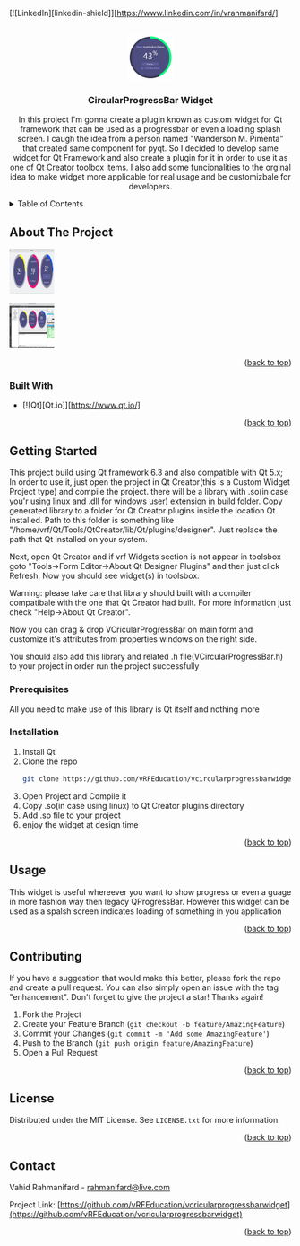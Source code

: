 <!-- Improved compatibility of back to top link: See: https://github.com/othneildrew/Best-README-Template/pull/73 -->
<a name="readme-top"></a>
<!--
*** Thanks for checking out the Best-README-Template. If you have a suggestion
*** that would make this better, please fork the repo and create a pull request
*** or simply open an issue with the tag "enhancement".
*** Don't forget to give the project a star!
*** Thanks again! Now go create something AMAZING! :D
-->



<!-- PROJECT SHIELDS -->
<!--
*** I'm using markdown "reference style" links for readability.
*** Reference links are enclosed in brackets [ ] instead of parentheses ( ).
*** See the bottom of this document for the declaration of the reference variables
*** for contributors-url, forks-url, etc. This is an optional, concise syntax you may use.
*** https://www.markdownguide.org/basic-syntax/#reference-style-links
-->
[![LinkedIn][linkedin-shield]][https://www.linkedin.com/in/vrahmanifard/]



<!-- PROJECT LOGO -->
<br />
<div align="center">
  <a href="https://github.com/vRFEducation/vcricularprogressbarwidget">
    <img src="images/logo.png" alt="Logo" width="80" height="80">
  </a>

<h3 align="center">CircularProgressBar Widget</h3>

  <p align="center">
    In this project I'm gonna create a plugin known as custom widget for Qt framework that can be used as a progressbar or even a loading splash screen.
    I caugh the idea from a person named "Wanderson M. Pimenta" that created same component for pyqt. So I decided to develop same widget for Qt Framework and also create a plugin for it in order to use it as one of Qt Creator toolbox items.
    I also add some funcionalities to the orginal idea to make widget more applicable for real usage and be customizbale for developers.
  </p>
</div>



<!-- TABLE OF CONTENTS -->
<details>
  <summary>Table of Contents</summary>
  <ol>
    <li>
      <a href="#about-the-project">About The Project</a>
      <ul>
        <li><a href="#built-with">Built With</a></li>
      </ul>
    </li>
    <li>
      <a href="#getting-started">Getting Started</a>
      <ul>
        <li><a href="#prerequisites">Prerequisites</a></li>
        <li><a href="#installation">Installation</a></li>
      </ul>
    </li>
    <li><a href="#usage">Usage</a></li>
    <li><a href="#roadmap">Roadmap</a></li>
    <li><a href="#contributing">Contributing</a></li>
    <li><a href="#license">License</a></li>
    <li><a href="#contact">Contact</a></li>
    <li><a href="#acknowledgments">Acknowledgments</a></li>
  </ol>
</details>



<!-- ABOUT THE PROJECT -->
## About The Project
<p>
    <img src="images/demo1.png" alt="Logo" width="80" height="80">
</p>
<p>
    <img src="images/demo2.png" alt="Logo" width="80" height="80">
</p>


<p align="right">(<a href="#readme-top">back to top</a>)</p>



### Built With

* [![Qt][Qt.io]][https://www.qt.io/]

<p align="right">(<a href="#readme-top">back to top</a>)</p>



<!-- GETTING STARTED -->
## Getting Started
This project build using Qt framework 6.3 and also compatible with Qt 5.x;
In order to use it, just open the project in Qt Creator(this is a Custom Widget Project type) and compile the project. there will be a library with .so(in case you'r using linux and .dll for windows user) extension in build folder.
Copy generated library to a folder for Qt Creator plugins inside the location Qt installed. Path to this folder is something like "/home/vrf/Qt/Tools/QtCreator/lib/Qt/plugins/designer". Just replace the path that Qt installed on your system.

Next, open Qt Creator and if vrf Widgets section is not appear in toolsbox goto "Tools->Form Editor->About Qt Designer Plugins" and then just click Refresh. Now you should see widget(s) in toolsbox.

Warning: please take care that library should built with a compiler compatibale with the one that Qt Creator had built. For more information just check "Help->About Qt Creator".

Now you can drag & drop VCricularProgressBar on main form and customize it's attributes from properties windows on the right side.

You should also add this library and related .h file(VCircularProgressBar.h) to your project in order run the project successfully

### Prerequisites

All you need to make use of this library is Qt itself and nothing more

### Installation

1. Install Qt
2. Clone the repo
   ```sh
   git clone https://github.com/vRFEducation/vcircularprogressbarwidget.git
   ```
3. Open Project and Compile it
4. Copy .so(in case using linux) to Qt Creator plugins directory
5. Add .so file to your project
6. enjoy the widget at design time


<p align="right">(<a href="#readme-top">back to top</a>)</p>



<!-- USAGE EXAMPLES -->
## Usage
This widget is useful whereever you want to show progress or even a guage in more fashion way then legacy QProgressBar. However this widget can be used as a spalsh screen indicates loading of something in you application


<p align="right">(<a href="#readme-top">back to top</a>)</p>


<!-- CONTRIBUTING -->
## Contributing

If you have a suggestion that would make this better, please fork the repo and create a pull request. You can also simply open an issue with the tag "enhancement".
Don't forget to give the project a star! Thanks again!

1. Fork the Project
2. Create your Feature Branch (`git checkout -b feature/AmazingFeature`)
3. Commit your Changes (`git commit -m 'Add some AmazingFeature'`)
4. Push to the Branch (`git push origin feature/AmazingFeature`)
5. Open a Pull Request

<p align="right">(<a href="#readme-top">back to top</a>)</p>



<!-- LICENSE -->
## License

Distributed under the MIT License. See `LICENSE.txt` for more information.

<p align="right">(<a href="#readme-top">back to top</a>)</p>



<!-- CONTACT -->
## Contact

Vahid Rahmanifard - rahmanifard@live.com

Project Link: [https://github.com/vRFEducation/vcricularprogressbarwidget](https://github.com/vRFEducation/vcricularprogressbarwidget)

<p align="right">(<a href="#readme-top">back to top</a>)</p>


